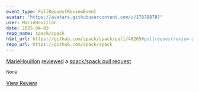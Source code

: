 ```yaml
---
event_type: PullRequestReviewEvent
avatar: "https://avatars.githubusercontent.com/u/17878878?"
user: MarieHouillon
date: 2025-04-03
repo_name: spack/spack
html_url: https://github.com/spack/spack/pull/48265#pullrequestreview-2739233071
repo_url: https://github.com/spack/spack
---
```


<a href='https://github.com/MarieHouillon' target='_blank'>MarieHouillon</a> <a href='https://github.com/spack/spack/pull/48265#pullrequestreview-2739233071' target='_blank'>reviewed</a> a <a href='https://github.com/spack/spack/pull/48265' target='_blank'>spack/spack pull request</a>

<small>None</small>

<a href='https://github.com/spack/spack/pull/48265#pullrequestreview-2739233071' target='_blank'>View Review</a>